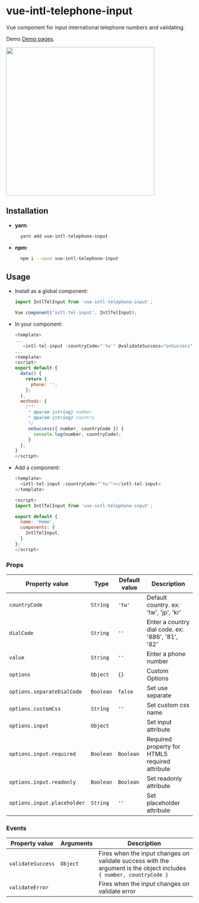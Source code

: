 # vue-intl-telephone-input
Vue component for input international telephone numbers and validating.

Demo [Demo pages](http://zijie-li.github.io/vue-intl-telephone-input/).

<p>
<img width="400px" src="https://i.imgur.com/8thaAbv.png"/>
</p>

## Installation
- **yarn**:
  ```bash
    yarn add vue-intl-telephone-input
  ```
- **npm**:
  ```bash
    npm i --save vue-intl-telephone-input
  ```

## Usage
- Install as a global component:
    ```javascript
    import IntlTelInput from 'vue-intl-telephone-input';

    Vue.component('intl-tel-input', IntlTelInput);
    ```

- In your component:
     ```js
     <template>
     ...
        <intl-tel-input :countryCode="'tw'" @validateSuccess="onSuccess"></intl-tel-input>
     ...
     <template>
     <script>
     export default {
       data() {
         return {
           phone: '',
         };
       },
       methods: {
         /**
          * @param {string} number
          * @param {string} country
          */
          onSuccess({ number, countryCode }) {
            console.log(number, countryCode);
          }
       },
     }
     </script>
     ```

- Add a component:
  ```js
  <template>
    <intl-tel-input :countryCode="'tw'"></intl-tel-input>
  </template>

  <script>
  import IntlTelInput from 'vue-intl-telephone-input';

  export default {
    name: 'Home',
    components: {
      IntlTelInput,
    }
  };
  </script>
  ```

### Props

  | Property value | Type | Default value | Description |
  | -------------- | ---- | ------------- | ----------- |
  | `countryCode` | `String` | `'tw'` | Default country. ex: 'tw', 'jp', 'kr' |
  | `dialCode` | `String` | `''` | Enter a country dial code. ex: '886', '81', '82' |
  | `value` | `String` | `''` | Enter a phone number |
  | `options` | `Object` | `{}` | Custom Options |
  | `options.separateDialCode` | `Boolean` | `false` | Set use separate |
  | `options.customCss` | `String` | `''` | Set custom css name |
  | `options.input` | `Object` | | Set input attribute |
  | `options.input.required` | `Boolean` | `Boolean` | Required property for HTML5 required attribute |
  | `options.input.readonly` | `Boolean` | `Boolean` | Set readonly attribute |
  | `options.input.placeholder` | `String` | `''` | Set placeholder attribute |


### Events

  | Property value | Arguments | Description |
  | -------------- | --------- | ----------- |
  | `validateSuccess` | `Object` | Fires when the input changes on validate success with the argument is the object includes `{ number, countryCode }` |
  | `validateError` | | Fires when the input changes on validate error |
